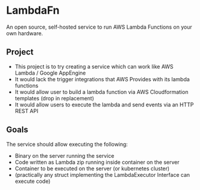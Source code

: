 # LambdaFn
An open source, self-hosted service to run AWS Lambda Functions on your own hardware.

## Project
- This project is to try creating a service which can work like AWS Lambda / Google AppEngine
- It would lack the trigger integrations that AWS Provides with its lambda functions
- It would allow user to build a lambda function via AWS Cloudformation templates (drop in replacement)
- It would allow users to execute the lambda and send events via an HTTP REST API 

## Goals 
The service should allow executing the following:
- Binary on the server running the service
- Code written as Lambda zip running inside container on the server
- Container to be executed on the server (or kubernetes cluster)
- (practically any struct implementing the LambdaExecutor Interface can execute code)


